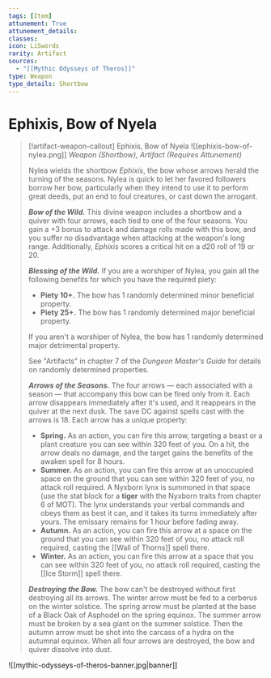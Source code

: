 ```yaml
---
tags: [Item]
attunement: True
attunement_details: 
classes: 
icon: LiSwords
rarity: Artifact
sources:
  - "[[Mythic Odysseys of Theros]]"
type: Weapon
type_details: Shortbow
---
```

# Ephixis, Bow of Nyela
>[!artifact-weapon-callout] Ephixis, Bow of Nyela
>![[ephixis-bow-of-nylea.png]]
>*Weapon (Shortbow), Artifact (Requires Attunement)*
>
>Nylea wields the shortbow *Ephixis*, the bow whose arrows herald the turning of the seasons. Nylea is quick to let her favored followers borrow her bow, particularly when they intend to use it to perform great deeds, put an end to foul creatures, or cast down the arrogant.
>
>***Bow of the Wild.*** This divine weapon includes a shortbow and a quiver with four arrows, each tied to one of the four seasons. You gain a +3 bonus to attack and damage rolls made with this bow, and you suffer no disadvantage when attacking at the weapon's long range. Additionally, *Ephixis* scores a critical hit on a d20 roll of 19 or 20.
>
>***Blessing of the Wild.*** If you are a worshiper of Nylea, you gain all the following benefits for which you have the required piety:
>
>* **Piety 10+.** The bow has 1 randomly determined minor beneficial property.
>* **Piety 25+.** The bow has 1 randomly determined major beneficial property.
>
>If you aren't a worshiper of Nylea, the bow has 1 randomly determined major detrimental property.
>
>See "Artifacts" in chapter 7 of the *Dungeon Master's Guide* for details on randomly determined properties.
>
>***Arrows of the Seasons.*** The four arrows — each associated with a season — that accompany this bow can be fired only from it. Each arrow disappears immediately after it's used, and it reappears in the quiver at the next dusk. The save DC against spells cast with the arrows is 18. Each arrow has a unique property:
>
>* **Spring.** As an action, you can fire this arrow, targeting a beast or a plant creature you can see within 320 feet of you. On a hit, the arrow deals no damage, and the target gains the benefits of the awaken spell for 8 hours.
>* **Summer.** As an action, you can fire this arrow at an unoccupied space on the ground that you can see within 320 feet of you, no attack roll required. A Nyxborn lynx is summoned in that space (use the stat block for a **tiger** with the Nyxborn traits from chapter 6 of MOT). The lynx understands your verbal commands and obeys them as best it can, and it takes its turns immediately after yours. The emissary remains for 1 hour before fading away.
>* **Autumn.** As an action, you can fire this arrow at a space on the ground that you can see within 320 feet of you, no attack roll required, casting the [[Wall of Thorns]] spell there.
>* **Winter.** As an action, you can fire this arrow at a space that you can see within 320 feet of you, no attack roll required, casting the [[Ice Storm]] spell there.
>
>***Destroying the Bow.*** The bow can't be destroyed without first destroying all its arrows. The winter arrow must be fed to a cerberus on the winter solstice. The spring arrow must be planted at the base of a Black Oak of Asphodel on the spring equinox. The summer arrow must be broken by a sea giant on the summer solstice. Then the autumn arrow must be shot into the carcass of a hydra on the autumnal equinox. When all four arrows are destroyed, the bow and quiver dissolve into dust.

![[mythic-odysseys-of-theros-banner.jpg|banner]]